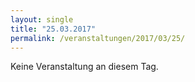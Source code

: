 ```yaml
---
layout: single
title: "25.03.2017"
permalink: /veranstaltungen/2017/03/25/
---
```


Keine Veranstaltung an diesem Tag.

